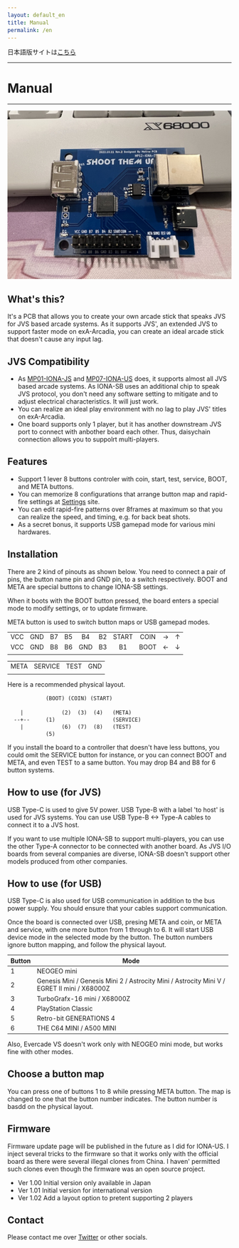 ```yaml
---
layout: default_en
title: Manual
permalink: /en
---
```

日本語版サイトは[こちら](./)

---
# Manual
---
![](device.jpg)
## What's this?
It's a PCB that allows you to create your own arcade stick that speaks JVS for
JVS based arcade systems.
As it supports JVS', an extended JVS to support faster mode on exA-Arcadia, you
can create an ideal arcade stick that doesn't cause any input lag.

## JVS Compatibility
- As [MP01-IONA-JS](https://toyoshim.github.io/iona-js/) and
 [MP07-IONA-US](https://toyoshim.github.io/iona-us/) does, it supports almost
 all JVS based arcade systems.
 As IONA-SB uses an additional chip to speak JVS protocol, you don't need any
 software setting to mitigate and to adjust electrical characteristics. It will
 just work.
- You can realize an ideal play environment with no lag to play JVS' titles on
 exA-Arcadia.
- One board supports only 1 player, but it has another downstream JVS port to
 connect with anbother board each other. Thus, daisychain connection allows you
 to suppolrt multi-players.

## Features
- Support 1 lever 8 buttons controler with coin, start, test, service, BOOT, and META buttons.
- You can memorize 8 configurations that arrange button map and rapid-fire settings at [Settings](setting__en) site.
- You can edit rapid-fire patterns over 8frames at maximum so that you can realize the speed, and timing, e.g. for back beat shots.
- As a secret bonus, it supports USB gamepad mode for various mini hardwares.

## Installation
There are 2 kind of pinouts as shown below.
You need to connect a pair of pins, the button name pin and GND pin, to a switch respectively.
BOOT and META are special buttons to change IONA-SB settings.

When it boots with the BOOT button pressed, the board enters a special mode to
modify settings, or to update firmware.

META button is used to switch button maps or USB gamepad modes.

|     |     |     |     |     |     |       |      |     |     |
| :-: | :-: | :-: | :-: | :-: | :-: | :---: | :--: | :-: | :-: |
| VCC | GND | B7  | B5  | B4  | B2  | START | COIN | →   | ↑   |
| VCC | GND | B8  | B6  | GND | B3  | B1    | BOOT | ←   | ↓   |
|     |     |     |     |     |     |       |      |     |     |

|      |         |      |     |
| ---- | ------- | ---- | --- |
| META | SERVICE | TEST | GND |
|      |         |      |     |

Here is a recommended physical layout.

```
            (BOOT) (COIN) (START)

    |            (2)  (3)  (4)   (META)
  --+--     (1)                  (SERVICE)
    |            (6)  (7)  (8)   (TEST)
            (5)
```

If you install the board to a controller that doesn't have less buttons, you could omit the SERVICE button for instance, or you can connect BOOT and META, and even TEST to a same button.
You may drop B4 and B8 for 6 button systems.

## How to use (for JVS)
USB Type-C is used to give 5V power.
USB Type-B with a label 'to host' is used for JVS systems. You can use USB Type-B <-> Type-A cables to connect it to a JVS host.

If you want to use multiple IONA-SB to support multi-players, you can use the other Type-A connector to be connected with another board. As JVS I/O boards from several companies are diverse, IONA-SB doesn't support other models produced from other companies.

## How to use (for USB)
USB Type-C is also used for USB communication in addition to the bus power supply.
You should ensure that your cables support communication.

Once the board is connected over USB, presing META and coin, or META and service, with one more button from 1 through to 6. It will start USB device mode in the selected mode by the button.
The button numbers ignore button mapping, and follow the physical layout.

| Button | Mode |
| ------| ----- |
| 1     | NEOGEO mini
| 2     | Genesis Mini / Genesis Mini 2 / Astrocity Mini / Astrocity Mini V /<br> EGRET II mini / X68000Z
| 3     | TurboGrafx-16 mini / X68000Z
| 4     | PlayStation Classic
| 5     | Retro-bit GENERATIONS 4
| 6     | THE C64 MINI / A500 MINI

Also, Evercade VS doesn't work only with NEOGEO mini mode, but works fine with other modes.

## Choose a button map
You can press one of buttons 1 to 8 while pressing META button. The map is changed to one that the button number indicates. The button number is basdd on the physical layout.

## Firmware
Firmware update page will be published in the future as I did for IONA-US.
I inject several tricks to the firmware so that it works only with the official board as there were several illegal clones from China. I haven' permitted such clones even though the firmware was an open source project.

- Ver 1.00 Initial version only available in Japan
- Ver 1.01 Initial version for international version
- Ver 1.02 Add a layout option to pretent supporting 2 players

## Contact
Please contact me over [Twitter](https://twitter.com/toyoshim) or other socials.